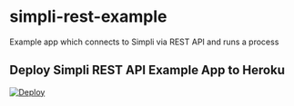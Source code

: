 # simpli-rest-example
Example app which connects to Simpli via REST API and runs a process

## Deploy Simpli REST API Example App to Heroku

[![Deploy](https://www.herokucdn.com/deploy/button.png)](https://heroku.com/deploy)
